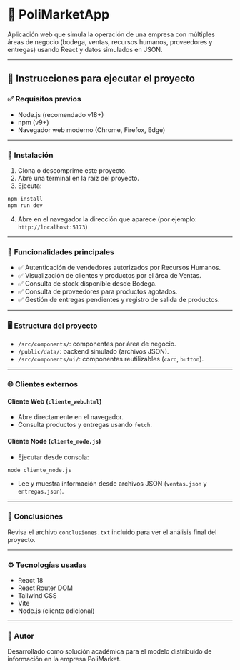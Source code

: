 # 🧾 PoliMarketApp

Aplicación web que simula la operación de una empresa con múltiples áreas de negocio (bodega, ventas, recursos humanos, proveedores y entregas) usando React y datos simulados en JSON.

---

## 🚀 Instrucciones para ejecutar el proyecto

### ✅ Requisitos previos

- Node.js (recomendado v18+)
- npm (v9+)
- Navegador web moderno (Chrome, Firefox, Edge)

---

### 🔧 Instalación

1. Clona o descomprime este proyecto.
2. Abre una terminal en la raíz del proyecto.
3. Ejecuta:

```bash
npm install
npm run dev
```

4. Abre en el navegador la dirección que aparece (por ejemplo: `http://localhost:5173`)

---

### 🧩 Funcionalidades principales

- ✅ Autenticación de vendedores autorizados por Recursos Humanos.
- ✅ Visualización de clientes y productos por el área de Ventas.
- ✅ Consulta de stock disponible desde Bodega.
- ✅ Consulta de proveedores para productos agotados.
- ✅ Gestión de entregas pendientes y registro de salida de productos.

---

### 🖥️ Estructura del proyecto

- `/src/components/`: componentes por área de negocio.
- `/public/data/`: backend simulado (archivos JSON).
- `/src/components/ui/`: componentes reutilizables (`card`, `button`).

---

### 🌐 Clientes externos

#### Cliente Web (`cliente_web.html`)
- Abre directamente en el navegador.
- Consulta productos y entregas usando `fetch`.

#### Cliente Node (`cliente_node.js`)
- Ejecutar desde consola:

```bash
node cliente_node.js
```

- Lee y muestra información desde archivos JSON (`ventas.json` y `entregas.json`).

---

### 📄 Conclusiones

Revisa el archivo `conclusiones.txt` incluido para ver el análisis final del proyecto.

---

### ⚙️ Tecnologías usadas

- React 18
- React Router DOM
- Tailwind CSS
- Vite
- Node.js (cliente adicional)

---

### 📝 Autor

Desarrollado como solución académica para el modelo distribuido de información en la empresa PoliMarket.

